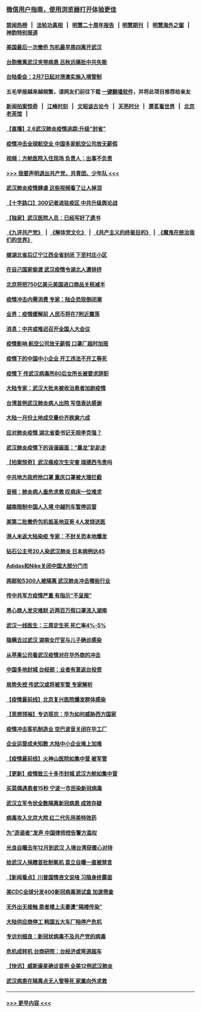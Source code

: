 ### [微信用户指南，使用浏览器打开体验更佳](https://github.com/gfw-breaker/banned-news1/blob/master/indexes/wechat-guide.md?t=0)
#### [禁闻热榜](热点新闻.md?t=0)  &nbsp;&nbsp;|&nbsp;&nbsp; [法轮功真相](https://github.com/gfw-breaker/truth/blob/master/README.md?t=0) &nbsp;&nbsp;|&nbsp;&nbsp; [明慧二十周年报告](https://github.com/gfw-breaker/mh-reports/blob/master/README.md?t=0) &nbsp;&nbsp;|&nbsp;&nbsp;[明慧期刊](https://github.com/gfw-breaker/mh-qikan) &nbsp;&nbsp;|&nbsp;&nbsp; [明慧海外之窗](https://github.com/gfw-breaker/mh-news/blob/master/README.md?t=0) &nbsp;&nbsp;|&nbsp;&nbsp; [神韵特别报道](https://github.com/gfw-breaker/mh-news/blob/master/shenyun.md?t=0)
#### [美国最后一次撤侨 包机最早周四离开武汉](../pages/nsc413/n11849395.md?t=02062322) 
#### [台胞撤离武汉夹带病患 吕秋远痛批中共失能](../pages/nsc413/n11849153.md?t=02062322) 
#### [台陆委会：2月7日起对港澳实施入境管制](../pages/nsc413/n11848681.md?t=02062322) 
#### 五毛举报越来越频繁，请网友们前往下载 [一键翻墙软件](https://github.com/gfw-breaker/ssr-accounts)，并将此项目推荐给亲友
#### [新闻拍案惊奇](https://github.com/gfw-breaker/banned-news1/blob/master/pages/link4.md) &nbsp;&nbsp;|&nbsp;&nbsp; [江峰时刻](https://github.com/gfw-breaker/banned-news1/blob/master/pages/link4.md) &nbsp;&nbsp;|&nbsp;&nbsp; [文昭谈古论今](https://github.com/gfw-breaker/banned-news1/blob/master/pages/link4.md) &nbsp;&nbsp;|&nbsp;&nbsp; [天亮时分](https://github.com/gfw-breaker/banned-news1/blob/master/pages/link4.md) &nbsp;&nbsp;|&nbsp;&nbsp; [萧茗看世界](https://github.com/gfw-breaker/banned-news1/blob/master/pages/link4.md) &nbsp;&nbsp;|&nbsp;&nbsp; [北京老茶馆](https://github.com/gfw-breaker/banned-news1/blob/master/pages/link4.md) &nbsp;&nbsp;|&nbsp;&nbsp; 
#### [【直播】2.6武汉肺炎疫情追踪:升级“封省”](../pages/nsc413/n11848948.md?t=02062322) 
#### [疫情冲击全球航空业 中国多家航空公司放无薪假](../pages/nsc413/n11849188.md?t=02062322) 
#### [视频：方舱医院入住现场 负责人：出事不负责](../pages/nsc413/n11845312.md?t=02062322) 
#### [>>> 我要声明退出共产党、共青团、少年队 <<<](https://github.com/begood0513/goodnews/blob/master/quit/letter.md) 
#### [武汉肺炎疫情肆虐 这些视频看了让人掉泪](../pages/nsc413/n11848904.md?t=02062322) 
#### [【十字路口】300记者进驻疫区 中共升级舆论战](../pages/nsc413/n11847578.md?t=02062322) 
#### [【独家】武汉医院人员：已经写好了遗书](../pages/nsc413/n11848942.md?t=02062322) 
#### [《九评共产党》](https://github.com/begood0513/9ping.md/blob/master/README.md) &nbsp;|&nbsp; [《解体党文化》](../../../../jtdwh.md/blob/master/README.md)  &nbsp;|&nbsp; [《共产主义的终极目的》](../../../../gczydzjmd.md/blob/master/README.md) &nbsp;|&nbsp; [《魔鬼在统治我们的世界》](../../../../mgztzwmdsj.md/blob/master/README.md) 
#### [继湖北省后辽宁江西全省封闭 下至村庄小区](../pages/nsc413/n11848814.md?t=02062322) 
#### [在自己国家偷渡 武汉疫情令湖北人遭排挤](../pages/nsc413/n11848737.md?t=02062322) 
#### [北京将把750亿美元美国进口商品关税减半](../pages/nsc413/n11848896.md?t=02062322) 
#### [疫情冲击内需消费 专家：陆企恐现倒闭潮](../pages/nsc413/n11849265.md?t=02062322) 
#### [业界：疫情缓解前 人民币将在7附近震荡](../pages/nsc413/n11848445.md?t=02062322) 
#### [消息：中共或推迟召开全国人大会议](../pages/nsc413/n11848698.md?t=02062322) 
#### [疫情影响 航空公司放无薪假 口罩厂超时加班](../pages/nsc413/n11848173.md?t=02062322) 
#### [疫情下的中国中小企业 开工违法不开工等死](../pages/nsc413/n11848520.md?t=02062322) 
#### [疫情下 传武汉病毒所80后女所长被要求辞职](../pages/nsc413/n11842494.md?t=02062322) 
#### [大陆专家：武汉大批未被收治患者加剧疫情](../pages/nsc413/n11848163.md?t=02062322) 
#### [台湾首例武汉肺炎病人出院 写信表达感谢](../pages/nsc413/n11848408.md?t=02062322) 
#### [大陆一月份土地成交量价齐跌逾六成](../pages/nsc413/n11847770.md?t=02062322) 
#### [应对肺炎疫情 湖北省委书记无视李克强？](../pages/nsc413/n11848018.md?t=02062322) 
#### [武汉肺炎疫情下的诙谐画面：“暴龙”趴趴走](../pages/nsc413/n11848057.md?t=02062322) 
#### [【拍案惊奇】武汉瘟疫次生灾害 瑞德西韦贵吗](../pages/nsc413/n11847587.md?t=02062322) 
#### [中共地方政府抢口罩 重庆口罩被大理拦截](../pages/nsc413/n11848150.md?t=02062322) 
#### [音频：肺炎病人垂危求救 叹病床一位难求](../pages/nsc413/n11847883.md?t=02062322) 
#### [越南限制中国人入境 中越列车暂停运营](../pages/nsc413/n11847844.md?t=02062322) 
#### [美第二批撤侨包机抵圣地亚哥 4人发烧送医](../pages/nsc413/n11847923.md?t=02062322) 
#### [港人未返大陆染疫 专家：不封关恐本地爆发](../pages/nsc413/n11848021.md?t=02062322) 
#### [钻石公主号20人染武汉肺炎 日本病例达45](../pages/nsc413/n11847823.md?t=02062322) 
#### [Adidas和Nike关闭中国大部分门市](../pages/nsc413/n11847720.md?t=02062322) 
#### [两邮轮5300人被隔离 武汉肺炎冲击哪些行业](../pages/nsc413/n11847456.md?t=02062322) 
#### [传中共军方疫情严重 有指示“不呈报”](../pages/nsc413/n11847828.md?t=02062322) 
#### [黑心商人发灾难财 近两百万假口罩流入湖南](../pages/nsc413/n11847794.md?t=02062322) 
#### [武汉一线医生：三周定生死 死亡率4%-5%](../pages/nsc413/n11847780.md?t=02062322) 
#### [隐瞒去过武汉 湖南女厅官与儿子确诊感染](../pages/nsc413/n11847669.md?t=02062322) 
#### [从苹果公司看武汉疫情对在华外商的冲击](../pages/nsc413/n11847586.md?t=02062322) 
#### [中国多地封城 台经部：业者有意返台投资](../pages/nsc413/n11847732.md?t=02062322) 
#### [局势失控 传武汉或将被军管 专家解析](../pages/nsc413/n11847458.md?t=02062322) 
#### [【疫情最前线】北京复兴医院爆发群体感染](../pages/nsc413/n11847626.md?t=02062322) 
#### [【思想领袖】专访班农：华为如何威胁西方国家](../pages/nsc413/n11847306.md?t=02062322) 
#### [疫情冲击客机制造业 空巴波音关闭在华工厂](../pages/nsc413/n11847550.md?t=02062322) 
#### [企业运营成未知数 大陆中小企业难上加难](../pages/nsc413/n11847477.md?t=02062322) 
#### [【疫情最前线】火神山医院如集中营 被军管](../pages/nsc413/n11847524.md?t=02062322) 
#### [【更新】疫情致三十多市封城 武汉方舱如集中营](../pages/nsc413/n11801312.md?t=02062322) 
#### [买菜偶遇患者15秒 宁波一市民染新冠病毒](../pages/nsc413/n11847294.md?t=02062322) 
#### [武汉立军令状全数隔离新冠病患 成效存疑](../pages/nsc413/n11847328.md?t=02062322) 
#### [病毒攻入北京大院 红二代先用美特效药](../pages/nsc413/n11847427.md?t=02062322) 
#### [为“造谣者”发声 中国律师控告警方滥权](../pages/nsc413/n11847326.md?t=02062322) 
#### [光良自曝去年12月到武汉 入境台湾获暖心对待](../pages/nsc413/n11847243.md?t=02062322) 
#### [给武汉人捐赠首批制氧机 袁立自曝一直被禁言](../pages/nsc413/n11846974.md?t=02062322) 
#### [【新闻看点】川普国情咨文说啥 习隐身终露面](../pages/nsc413/n11847016.md?t=02062322) 
#### [美CDC全球分发400新冠病毒测试盒 加速筛查](../pages/nsc413/n11847260.md?t=02062322) 
#### [无外出无接触 患者楼上夫妻遭“隔楼传染”](../pages/nsc413/n11847233.md?t=02062322) 
#### [大陆供应商停工 韩国五大车厂陷停产危机](../pages/nsc413/n11847062.md?t=02062322) 
#### [专访刘细良：新冠状病毒不及共产党的病毒](../pages/nsc413/n11847164.md?t=02062322) 
#### [危机成转机 台商研院：台经济或弯道超车](../pages/nsc413/n11846448.md?t=02062322) 
#### [【快讯】威斯康星确诊首例 全美12例武汉肺炎](../pages/nsc413/n11847162.md?t=02062322) 
#### [武汉病患在隔离点无人管等死 家属向外求救](../pages/nsc413/n11847020.md?t=02062322) 

----
#### [ >>> 更早内容 <<< ](../indexes/nsc413-earlier.md)
